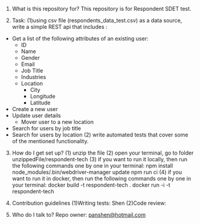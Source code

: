 1. What is this repository for?
This repository is for Respondent SDET test.

2. Task:
(1)using csv file (respondents_data_test.csv) as a data source, write a simple REST api that includes :
* Get a list of the following attributes of an existing user:
  * ID
  * Name
  * Gender
  * Email
  * Job Title
  * Industries
  * Location
     - City
     - Longitude
     - Latitude
* Create a new user
* Update user details
   - Mover user to a new location
* Search for users by job title
* Search for users by location
(2) write automated tests that cover some of the mentioned functionality.


3. How do I get set up?
(1) unzip the file
(2) open your terminal, go to folder unzippedFile/respondent-tech
(3) if you want to run it locally, then run the following commands one by one in your terminal: 
    npm install
    node_modules/.bin/webdriver-manager update
    npm run ci
(4) if you want to run it in docker, then run the following commands one by one in your terminal: 
    docker build -t respondent-tech .
    docker run -i -t respondent-tech

4. Contribution guidelines
(1)Writing tests: Shen
(2)Code review:


5. Who do I talk to?
Repo owner: panshen@hotmail.com
